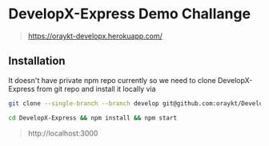 # DevelopX-Express Demo Challange

> https://oraykt-developx.herokuapp.com/

## Installation


It doesn't have private npm repo currently so we need to clone DevelopX-Express from git repo and install it locally via 

```bash
git clone --single-branch --branch develop git@github.com:oraykt/DevelopX-Express.git 
```
```bash
cd DevelopX-Express && npm install && npm start
```


> http://localhost:3000

